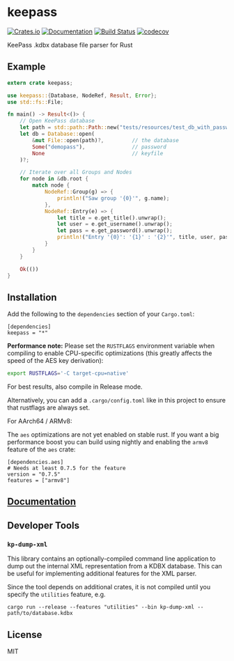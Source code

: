 # keepass

[![Crates.io](https://img.shields.io/crates/v/keepass.svg)](https://crates.io/crates/keepass)
[![Documentation](https://docs.rs/keepass/badge.svg)](https://docs.rs/keepass/)
[![Build Status](https://travis-ci.org/sseemayer/keepass-rs.svg?branch=master)](https://travis-ci.org/sseemayer/keepass-rs)
[![codecov](https://codecov.io/gh/sseemayer/keepass-rs/branch/master/graph/badge.svg)](https://codecov.io/gh/sseemayer/keepass-rs)

KeePass .kdbx database file parser for Rust

## Example
```rust
extern crate keepass;

use keepass::{Database, NodeRef, Result, Error};
use std::fs::File;

fn main() -> Result<()> {
    // Open KeePass database
    let path = std::path::Path::new("tests/resources/test_db_with_password.kdbx");
    let db = Database::open(
        &mut File::open(path)?,         // the database
        Some("demopass"),               // password
        None                            // keyfile
    )?;

    // Iterate over all Groups and Nodes
    for node in &db.root {
        match node {
            NodeRef::Group(g) => {
                println!("Saw group '{0}'", g.name);
            },
            NodeRef::Entry(e) => {
                let title = e.get_title().unwrap();
                let user = e.get_username().unwrap();
                let pass = e.get_password().unwrap();
                println!("Entry '{0}': '{1}' : '{2}'", title, user, pass);
            }
        }
    }

    Ok(())
}
```

## Installation
Add the following to the `dependencies` section of your `Cargo.toml`:

```
[dependencies]
keepass = "*"
```

**Performance note:** Please set the `RUSTFLAGS` environment variable when compiling to enable CPU-specific optimizations (this greatly affects the speed of the AES key derivation):

```bash
export RUSTFLAGS='-C target-cpu=native'
```

For best results, also compile in Release mode.

Alternatively, you can add a `.cargo/config.toml` like in this project to ensure that rustflags are always set.

For AArch64 / ARMv8:

The `aes` optimizations are not yet enabled on stable rust. If you want a big performance boost you can build using nightly and enabling the `armv8` feature of the `aes` crate:

```
[dependencies.aes]
# Needs at least 0.7.5 for the feature
version = "0.7.5"
features = ["armv8"]
```

## [Documentation](https://docs.rs/keepass)

## Developer Tools

### `kp-dump-xml`
This library contains an optionally-compiled command line application to dump out the internal XML representation from a KDBX database. This can be useful for implementing additional features for the XML parser.

Since the tool depends on additional crates, it is not compiled until you specify the `utilities` feature, e.g.

```
cargo run --release --features "utilities" --bin kp-dump-xml -- path/to/database.kdbx
```

## License
MIT
